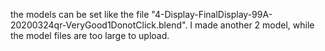<!--
 * @Author: Shepherd Qirong
 * @Date: 2020-05-25 23:24:40
 * @Github: https://github.com/ShepherdQR
 * @LastEditors: Shepherd Qirong
 * @LastEditTime: 2020-05-25 23:25:03
 * @Copyright (c) 2019--20xx Shepherd Qirong. All rights reserved.
--> 
the models can be set like the file "4-Display-FinalDisplay-99A-20200324qr-VeryGood1DonotClick.blend".
I made another 2 model, while the model files are too large to upload.
